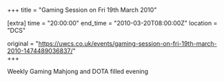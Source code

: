 +++
title = "Gaming Session on Fri 19th March 2010"

[extra]
time = "20:00:00"
end_time = "2010-03-20T08:00:00Z"
location = "DCS"

original = "https://uwcs.co.uk/events/gaming-session-on-fri-19th-march-2010-1474489036837/"    
+++

Weekly Gaming Mahjong and DOTA filled evening

